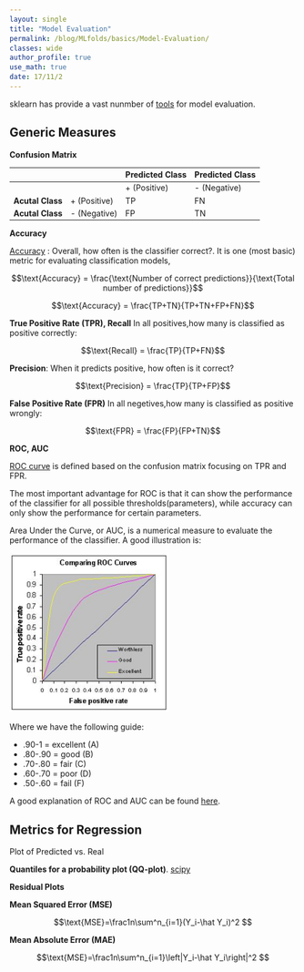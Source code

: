 ```yaml
---
layout: single
title: "Model Evaluation"
permalink: /blog/MLfolds/basics/Model-Evaluation/
classes: wide
author_profile: true
use_math: true
date: 17/11/2
---
```


sklearn has provide a vast nunmber of [tools](http://scikit-learn.org/stable/modules/model_evaluation.html) for model evaluation.



## Generic Measures

**Confusion Matrix**

|                  |      | **Predicted Class**		  |**Predicted Class**|
| ---------------- | ---- | --------------- | ---- |
|                  |      | + (Positive) | - (Negative) |
| **Acutal Class** | + (Positive) | TP              | FN   |
| **Acutal Class** | - (Negative) | FP              | TN   |

**Accuracy**

[Accuracy](https://developers.google.com/machine-learning/crash-course/classification/accuracy) : Overall, how often is the classifier correct?. It is one (most basic) metric for evaluating classification models,

$$\text{Accuracy} = \frac{\text{Number of correct predictions}}{\text{Total number of predictions}}$$

$$\text{Accuracy} = \frac{TP+TN}{TP+TN+FP+FN}$$

**True Positive Rate (TPR), Recall** In all positives,how many is classified as positive correctly: 

$$\text{Recall} = \frac{TP}{TP+FN}$$

**Precision**: When it predicts positive, how often is it correct?

$$\text{Precision} = \frac{TP}{TP+FP}$$

**False Positive Rate (FPR)** In all negetives,how many is classified as positive wrongly: 

$$\text{FPR} = \frac{FP}{FP+TN}$$

**ROC, AUC**

[ROC curve](https://en.wikipedia.org/wiki/Receiver_operating_characteristic#ROC_space) is defined based on the confusion matrix focusing on TPR and FPR. 

The most important advantage for ROC is that it can show the performance of the classifier for all possible thresholds(parameters), while accuracy can only show the performance for certain parameters.

Area Under the Curve, or AUC, is a numerical measure to evaluate the performance of the classifier. A good illustration is:

<p>
	<img src="/Blog/MLfolds/basics/figures/roccomp.jpeg" 
       alt="ROC AUC" 
       style="width: 20em;" 
       class="align-center">
</p>


Where we have the following guide:

- .90-1 = excellent (A)
- .80-.90 = good (B)
- .70-.80 = fair (C)
- .60-.70 = poor (D)
- .50-.60 = fail (F)

A good explanation of ROC and AUC can be found [here](http://www.dataschool.io/roc-curves-and-auc-explained/).



## Metrics for Regression

Plot of Predicted vs. Real

**Quantiles for a probability plot (QQ-plot)**. [scipy](https://docs.scipy.org/doc/scipy/reference/generated/scipy.stats.probplot.html)

**Residual Plots**

**Mean Squared Error (MSE)**

$$\text{MSE}=\frac1n\sum^n_{i=1}(Y_i-\hat Y_i)^2 $$

**Mean Absolute Error (MAE)**

$$\text{MSE}=\frac1n\sum^n_{i=1}\left|Y_i-\hat Y_i\right|^2 $$

